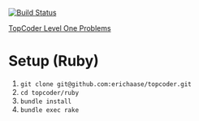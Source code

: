 [![Build Status](https://travis-ci.org/erichaase/topcoder.svg?branch=master)](https://travis-ci.org/erichaase/topcoder)

[TopCoder Level One Problems](http://community.topcoder.com/tc?module=ProblemArchive&sc=6&sd=desc&maxd2s=&div2l=&cat=&div1l=1&class=&wr=&mind2s=&mind1s=&maxd1s=)

# Setup (Ruby)
1. `git clone git@github.com:erichaase/topcoder.git`
2. `cd topcoder/ruby`
3. `bundle install`
4. `bundle exec rake`
